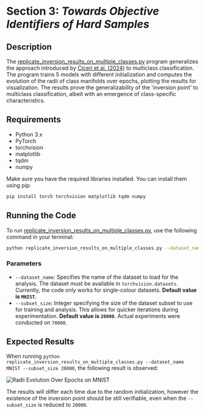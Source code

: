 # Section 3: *Towards Objective Identifiers of Hard Samples*

## Description

The [replicate_inversion_results_on_multiple_classes.py](./replicate_inversion_results_on_multiple_classes.py) program 
generalizes the approach introduced by [Ciceri et al. (2024)](https://www.nature.com/articles/s42256-023-00772-9) to
multiclass classification. The program trains 5 models with different initialization and computes the evolution of the 
radii of class manifolds over epochs, plotting the results for visualization. The results prove the generalizability of
the 'inversion point' to multiclass classification, albeit with an emergence of class-specific characteristics.

## Requirements

- Python 3.x
- PyTorch
- torchvision
- matplotlib
- tqdm
- numpy

Make sure you have the required libraries installed. You can install them using pip:

```bash
pip install torch torchvision matplotlib tqdm numpy
```

## Running the Code

To run [replicate_inversion_results_on_multiple_classes.py](./replicate_inversion_results_on_multiple_classes.py), use
the following command in your terminal:

```bash
python replicate_inversion_results_on_multiple_classes.py --dataset_name [DATASET_NAME] --subset_size [SUBSET_SIZE]
```

### Parameters

- `--dataset_name`: Specifies the name of the dataset to load for the analysis. The dataset must be available in 
`torchvision.datasets`. Currently, the code only works for single-colour datasets. **Default value is `MNIST`.**
- `--subset_size`: Integer specifying the size of the dataset subset to use for training and analysis. This allows for 
quicker iterations during experimentation. **Default value is `20000`.** Actual experiments were conducted on `70000`.

## Expected Results

When running `python replicate_inversion_results_on_multiple_classes.py --dataset_name MNIST --subset_size 20000`, the 
following result is observed:

![Radii Evolution Over Epochs on MNIST](./Figures/radii_over_Epoch_on_MNIST.png)

The results will differ each time due to the random initialization, however the existence of the inversion point should
be still verifiable, even when the `--subset_size` is reduced to `20000`.